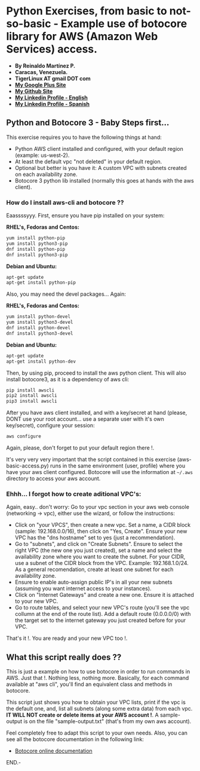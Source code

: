 # Python Exercises, from basic to not-so-basic - Example use of botocore library for AWS (Amazon Web Services) access.

- **By Reinaldo Martínez P.**
- **Caracas, Venezuela.**
- **TigerLinux AT gmail DOT com**
- **[My Google Plus Site](https://plus.google.com/+ReinaldoMartinez)**
- **[My Github Site](https://github.com/tigerlinux)**
- **[My Linkedin Profile - English](https://ve.linkedin.com/in/tigerlinux/en)**
- **[My Linkedin Profile - Spanish](https://ve.linkedin.com/in/tigerlinux/es)**


## Python and Botocore 3 - Baby Steps first...

This exercise requires you to have the following things at hand:

- Python AWS client installed and configured, with your default region (example: us-west-2).
- At least the default vpc "not deleted" in your default region.
- Optional but better is you have it: A custom VPC with subnets created on each availability zone.
- Botocore 3 python lib installed (normally this goes at hands with the aws client).


### How do I install aws-cli and botocore ??

Eaassssyyy. First, ensure you have pip installed on your system:

**RHEL's, Fedoras and Centos:**

```bash
yum install python-pip
yum install python3-pip
dnf install python-pip
dnf install python3-pip
```

**Debian and Ubuntu:**

```bash
apt-get update
apt-get install python-pip
```

Also, you may need the devel packages... Again:

**RHEL's, Fedoras and Centos:**

```bash
yum install python-devel
yum install python3-devel
dnf install python-devel
dnf install python3-devel
```

**Debian and Ubuntu:**

```bash
apt-get update
apt-get install python-dev
```

Then, by using pip, proceed to install the aws python client. This will also install botocore3, as it is a dependency of aws cli:

```bash
pip install awscli
pip2 install awscli
pip3 install awscli
```

After you have aws client installed, and with a key/secret at hand (please, DONT use your root account... use a separate user with it's own key/secret), configure your session:

```bash
aws configure
```

Again, please, don't forget to put your default region there !.

It's very very very important that the script contained in this exercise (aws-basic-access.py) runs in the same environment (user, profile) where you have your aws client configured. Botocore will use the information at `~/.aws` directory to access your aws account.


### Ehhh... I forgot how to create aditional VPC's:

Again, easy.. don't worry: Go to your vpc section in your aws web console (networking -> vpc), either use the wizard, or follow the instructions:

- Click on "your VPCS", then create a new vpc. Set a name, a CIDR block (sample: 192.168.0.0/16), then click on "Yes, Create". Ensure your new VPC has the "dns hostname" set to yes (just a recommendation).
- Go to "subnets", and click on "Create Subnets". Ensure to select the right VPC (the new one you just created), set a name and select the availability zone where you want to create the subnet. For your CIDR, use a subnet of the CIDR block from the VPC. Example: 192.168.1.0/24. As a general recomendation, create at least one subnet for each availability zone.
- Ensure to enable auto-assign public IP's in all your new subnets (assuming you want internet access to your instances).
- Click on "Internet Gateways" and create a new one. Ensure it is attached to your new VPC.
- Go to route tables, and select your new VPC's route (you'll see the vpc collumn at the end of the route list). Add a default route (0.0.0.0/0) with the target set to the internet gateway you just created before for your VPC.

That's it !. You are ready and your new VPC too !.


## What this script really does ??

This is just a example on how to use botocore in order to run commands in AWS. Just that !. Nothing less, nothing more. Basically, for each command available at "aws cli", you'll find an equivalent class and methods in botocore.

This script just shows you how to obtain your VPC lists, print if the vpc is the default one, and, list all subnets (along some extra data) from each vpc. **IT WILL NOT create or delete items at your AWS account !**. A sample-output is on the file "sample-output.txt" (that's from my own aws account).

Feel completely free to adapt this script to your own needs. Also, you can see all the botocore documentation in the following link:

* [Botocore online documentation](https://botocore.readthedocs.io/en/latest/index.html)

END.-
